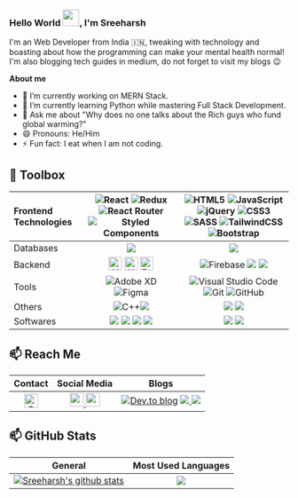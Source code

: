 ### Hello World <img src="https://raw.githubusercontent.com/MartinHeinz/MartinHeinz/master/wave.gif" width="30px">, I'm Sreeharsh
I'm an Web Developer from India 🇮🇳, tweaking with technology and boasting about how the programming can make your mental health normal! 
I'm also blogging tech guides in medium, do not forget to visit my blogs 😉


**About me**
- 🔭 I’m currently working on MERN Stack.
- 🌱 I’m currently learning Python while mastering Full Stack Development.
- 💬 Ask me about "Why does no one talks about the Rich guys who fund global warming?"
- 😄 Pronouns: He/Him
- ⚡ Fun fact: I eat when I am not coding.



## 🧰 Toolbox

Frontend Technologies | <img alt="React" src="https://img.shields.io/badge/react-%2320232a.svg?style=for-the-badge&logo=react&logoColor=%2361DAFB"/>  <img alt="Redux" src="https://img.shields.io/badge/Redux-593D88?style=for-the-badge&logo=redux&logoColor=white"/>  ![React Router](https://img.shields.io/badge/React_Router-CA4245?style=for-the-badge&logo=react-router&logoColor=white)  ![Styled Components](https://img.shields.io/badge/styled--components-DB7093?style=for-the-badge&logo=styled-components&logoColor=white) | <img alt="HTML5" src="https://img.shields.io/badge/html5-%23E34F26.svg?style=for-the-badge&logo=html5&logoColor=white"/>   <img alt="JavaScript" src="https://img.shields.io/badge/javascript-%23323330.svg?style=for-the-badge&logo=javascript&logoColor=%23F7DF1E"/>  <img alt="jQuery" src="https://img.shields.io/badge/jQuery-0769AD?style=for-the-badge&logo=jquery&logoColor=white"/> <img alt="CSS3" src="https://img.shields.io/badge/css3-%231572B6.svg?style=for-the-badge&logo=css3&logoColor=white"/>  <img alt="SASS" src="https://img.shields.io/badge/SASS-hotpink.svg?style=for-the-badge&logo=SASS&logoColor=white"/> <img alt="TailwindCSS" src="https://img.shields.io/badge/tailwindcss-%2338B2AC.svg?style=for-the-badge&logo=tailwind-css&logoColor=white"/> <img alt="Bootstrap" src="https://img.shields.io/badge/bootstrap-%23563D7C.svg?style=for-the-badge&logo=bootstrap&logoColor=white"/>    | 
:----- | :-----------: | :-----------: | 
Databases | <img src="https://img.shields.io/badge/MySQL-00000F?style=for-the-badge&logo=mysql&logoColor=white" /> | <img src="https://img.shields.io/badge/MongoDB-4EA94B?style=for-the-badge&logo=mongodb&logoColor=white" /> |
Backend | <img alt="Nodejs" src="https://img.shields.io/badge/Node.js-43853D?style=for-the-badge&logo=node.js&logoColor=white" height='24'> <img alt="NPM" src="https://cdn.worldvectorlogo.com/logos/npm.svg" height='24'> <img alt="Express" src="https://img.shields.io/badge/Express.js-404D59?style=for-the-badge" height='24'> |![Firebase](https://img.shields.io/badge/firebase-%23039BE5.svg?style=for-the-badge&logo=firebase) <img src="https://img.shields.io/badge/Netlify-00C7B7?style=for-the-badge&logo=netlify&logoColor=white" /> <img src="https://img.shields.io/badge/PHP-777BB4?style=for-the-badge&logo=php&logoColor=white" />  |
Tools | <img alt="Adobe XD" src="https://img.shields.io/badge/adobexd-%23FF26BE.svg?style=for-the-badge&logo=adobexd&logoColor=white"/>  <img alt="Figma" src="https://img.shields.io/badge/figma-%23F24E1E.svg?style=for-the-badge&logo=figma&logoColor=white"/> | <img alt="Visual Studio Code" src="https://img.shields.io/badge/VisualStudioCode-0078d7.svg?style=for-the-badge&logo=visual-studio-code&logoColor=white"/> <img alt="Git" src="https://img.shields.io/badge/git-%23F05033.svg?style=for-the-badge&logo=git&logoColor=white"/>  <img alt="GitHub" src="https://img.shields.io/badge/github-%23121011.svg?style=for-the-badge&logo=github&logoColor=white"/>|
Others | <img alt="C++" src="https://img.shields.io/badge/c++-%2300599C.svg?style=for-the-badge&logo=c%2B%2B&logoColor=white"/><img src="https://img.shields.io/badge/Python-3776AB?style=for-the-badge&logo=python&logoColor=white" />  | <img src="https://img.shields.io/badge/TypeScript-007ACC?style=for-the-badge&logo=typescript&logoColor=white" />  <img src="https://img.shields.io/badge/Wordpress-21759B?style=for-the-badge&logo=wordpress&logoColor=white" /> |
Softwares | <img src="https://img.shields.io/badge/Adobe-Photoshop-31A8FF?style=for-the-badge&logo=Adobe-Photoshop&labelColor=0a446b&logoWidth=15" /> <img src="https://img.shields.io/badge/Adobe-Premiere%20Pro-9999FF?style=for-the-badge&logo=Adobe-Premiere%20Pro&labelColor=2f2f5b&logoWidth=15" />  <img src="https://img.shields.io/badge/Adobe%20Lightroom-31A8FF?style=for-the-badge&logo=Adobe%20Lightroom&logoColor=white" />   <img src="https://img.shields.io/badge/Adobe%20Illustrator-FF9A00?style=for-the-badge&logo=adobe%20illustrator&logoColor=white" />  | <img src="https://img.shields.io/badge/Microsoft_Office-D83B01?style=for-the-badge&logo=microsoft-office&logoColor=white" />  <img src="https://img.shields.io/badge/Windows-0078D6?style=for-the-badge&logo=windows&logoColor=white" /> |


## 📫 Reach Me
| Contact | Social Media  | Blogs         |
| :-----: | :-----------: | :-----------: | 
|  <a href="mailto:sreeharshkrajan@gmail.com"><img alt="Gmail" src="https://img.shields.io/badge/Gmail-D14836?style=for-the-badge&logo=gmail&logoColor=white" height=25 /></a> |<a href="https://www.twitter.com/SreeharshR/"><img src="https://img.shields.io/badge/Twitter-1DA1F2?style=for-the-badge&logo=twitter&logoColor=white" height=25>  <a href="https://www.linkedin.com/in/sreeharshk/"><img src="https://img.shields.io/badge/linkedin-%230077B5.svg?&style=for-the-badge&logo=linkedin&logoColor=white" height=25> |<a href="https://dev.to/sreeharshrajan"><img alt="Dev.to blog" src="https://img.shields.io/badge/dev.to-0A0A0A?style=for-the-badge&logo=dev.to&logoColor=white" ></a></a> <a href="https://medium.com/@sreeharshrajan"> <img src="https://img.shields.io/badge/Medium-12100E?style=for-the-badge&logo=medium&logoColor=white" /> </a> <a href="https://codepen.io/sreeharshrajan"> <img src="https://img.shields.io/badge/Codepen-000000?style=for-the-badge&logo=codepen&logoColor=white" /> </a> 

## 📫 GitHub Stats
| General         | Most Used Languages |
|--------------|:-----:|
| <a href="https://github.com/anuraghazra/github-readme-stats"><img align="center" src="https://github-readme-stats.vercel.app/api?username=sreeharshrajan&show_icons=true&include_all_commits=true&theme=blue-green&hide_border=true" alt="Sreeharsh's github stats" /></a>  |   <a href="https://github.com/anuraghazra/github-readme-stats"><img align="center" src="https://github-readme-stats.vercel.app/api/top-langs/?username=sreeharshrajan&layout=compact&theme=blue-green&hide_border=true" /></a> |        



